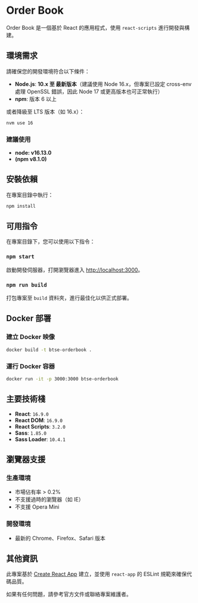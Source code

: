 # Order Book

Order Book 是一個基於 React 的應用程式，使用 `react-scripts` 進行開發與構建。

## 環境需求

請確保您的開發環境符合以下條件：

- **Node.js**: **10.x 至 最新版本**（建議使用 Node 16.x，但專案已設定 cross-env 處理 OpenSSL 錯誤，因此 Node 17 或更高版本也可正常執行）
- **npm**: 版本 6 以上

或者降級至 LTS 版本（如 16.x）：

```sh
nvm use 16
```

### 建議使用

- **node: v16.13.0**
- **(npm v8.1.0)**

## 安裝依賴

在專案目錄中執行：

```sh
npm install
```

## 可用指令

在專案目錄下，您可以使用以下指令：

### `npm start`

啟動開發伺服器，打開瀏覽器進入 [http://localhost:3000](http://localhost:3000)。

### `npm run build`

打包專案至 `build` 資料夾，進行最佳化以供正式部署。

## Docker 部署

### 建立 Docker 映像

```sh
docker build -t btse-orderbook .
```

### 運行 Docker 容器

```sh
docker run -it -p 3000:3000 btse-orderbook
```

## 主要技術棧

- **React**: `16.9.0`
- **React DOM**: `16.9.0`
- **React Scripts**: `3.2.0`
- **Sass**: `1.85.0`
- **Sass Loader**: `10.4.1`

## 瀏覽器支援

### 生產環境

- 市場佔有率 > 0.2%
- 不支援過時的瀏覽器（如 IE）
- 不支援 Opera Mini

### 開發環境

- 最新的 Chrome、Firefox、Safari 版本

## 其他資訊

此專案基於 [Create React App](https://github.com/facebook/create-react-app) 建立，並使用 `react-app` 的 ESLint 規範來確保代碼品質。

如果有任何問題，請參考官方文件或聯絡專案維護者。

